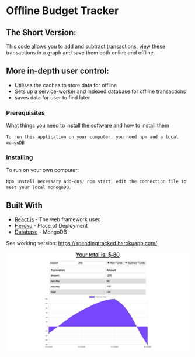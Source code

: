 # Offline Budget Tracker

## The Short Version:
This code allows you to add and subtract transactions, view these transactions in a graph and save them both online and offline.

## More in-depth user control:
 * Utilises the caches to store data for offline
 * Sets up a service-worker and indexed database for offline transactions
 * saves data for user to find later
 
  ### Prerequisites

What things you need to install the software and how to install them

```
To run this application on your computer, you need npm and a local mongoDB
```

### Installing
To run on your own computer:

```
Npm install necessary add-ons, npm start, edit the connection file to meet your local monogoDB.
```

## Built With

* [React.js](https://reactjs.org/) - The web framework used
* [Heroku](https://www.heroku.com/) - Place of Deployment
* [Database](https://www.mongodb.com/) - MongoDB

See working version: https://spendingtracked.herokuapp.com/

![Website](
https://github.com/lisaostman/budgettracker/blob/master/Screen%20Shot%202020-05-12%20at%209.17.45%20pm.png)


